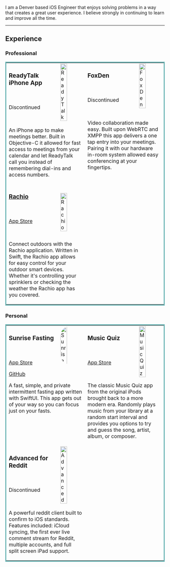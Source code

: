 I am a Denver based iOS Engineer that enjoys solving problems in a way that creates a great user experience. I believe strongly in continuing to learn and improve all the time.

---

## Experience

### Professional

<table bordercolor="#66b2b2">
  <tr>
    <td width="33%" valign="top">
      <img src="https://is4-ssl.mzstatic.com/image/thumb/Purple62/v4/9e/69/09/9e690944-a6e7-19be-848b-04bfd8faf68e/mzl.vhvjjkqb.png/230x0w.webp" width="30%" alt="ReadyTalk" align="right" />
      <h3>ReadyTalk iPhone App</h3>
      <br />
      <p>Discontinued</p>
      <br />
      <p>An iPhone app to make meetings better. Built in Objective-C it allowed for fast access to meetings from your calendar and let ReadyTalk call you instead of remembering dial-ins and access numbers.</p>
    </td>
    <td width="33%" valign="top">
      <img src="https://is2-ssl.mzstatic.com/image/thumb/Purple128/v4/70/05/50/700550ec-fab2-aa35-ed24-7d41cfc775fd/mzl.jxkyorqo.png/230x0w.webp" width="30%" alt="FoxDen" align="right" />
      <h3>FoxDen</h3>
      <br/>
      <p>Discontinued</p>
      <br/>
      <p>Video collaboration made easy. Built upon WebRTC and XMPP this app delivers a one tap entry into your meetings. Pairing it with our hardware in-room system allowed easy conferencing at your fingertips.</p>
    </td>
  </tr>
  <tr>
    <td width="33%" valign="top">
      <a href="https://apps.apple.com/us/app/rachio/id864325098">
        <img
          src="https://is2-ssl.mzstatic.com/image/thumb/Purple114/v4/a9/37/3f/a9373f18-c970-5f0b-62f6-22f6d0dbd8e5/AppIcon-0-0-1x_U007emarketing-0-0-0-4-0-0-sRGB-0-0-0-GLES2_U002c0-512MB-85-220-0-0.png/230x0w.webp"
          width="30%"
          alt="Rachio"
          align="right"
        />
        <h3>Rachio</h3>
      </a>
      <br/>
      <p><a href="https://apps.apple.com/us/app/rachio/id864325098">App Store</a></p>
      <br/>
      <p>Connect outdoors with the Rachio application. Written in Swift, the Rachio app allows for easy control for your outdoor smart devices. Whether it's controlling your sprinklers or checking the weather the Rachio app has you covered.</p>
    </td>
  </tr>
</table>

### Personal

<table bordercolor="#66b2b2">
  <tr>
    <td width="33%" valign="top">
      <a href="https://github.com/made2k/SunriseFasting">
        <img src="https://is4-ssl.mzstatic.com/image/thumb/Purple115/v4/fe/66/53/fe66532d-bb84-2ec7-5532-04cf79d0fcea/AppIcon-0-1x_U007emarketing-0-7-0-85-220.png/460x0w.webp" width="30%" alt="Sunrise" align="right" style="border-radius: 30px;"/>
      </a>
      <h3>Sunrise Fasting</h3>
      <br />
      <p><a href="https://apps.apple.com/us/app/sunrise-fasting/id1581300620">App Store</a></p>
      <p><a href="https://github.com/made2k/SunriseFasting">GitHub</a></p>
      <p>
        A fast, simple, and private intermittent fasting app written with SwiftUI. This app gets out of your way so you can focus just on your fasts.
      </p>
    </td>
    <td width="33%" valign="top">
      <a href="https://apps.apple.com/us/app/music-quiz-know-your-library/id878463689">
        <img
          src="https://is3-ssl.mzstatic.com/image/thumb/Purple114/v4/fe/c3/0f/fec30f26-36d5-7797-f3d4-b9b827ddc0a4/AppIcon-0-0-1x_U007emarketing-0-0-0-6-0-0-sRGB-0-0-0-GLES2_U002c0-512MB-85-220-0-0.jpeg/460x0w.webp"
          width="30%"
          alt="Music Quiz"
          align="right"
        />
      </a>
      <h3>Music Quiz</h3>
      <br />
      <p><a href="https://apps.apple.com/us/app/music-quiz-know-your-library/id878463689">App Store</a></p>
      <br />
      <p>
        The classic Music Quiz app from the original iPods brought back to a more modern era. Randomly plays music from your library at a random start interval and provides you options to try and guess the song, artist, album, or composer.
      </p>
    </td>
  </tr>
  <tr>
    <td width="33%" valign="top">
      <img src="https://is5-ssl.mzstatic.com/image/thumb/Purple124/v4/dc/e6/09/dce609bb-b8d5-14e5-d443-f4640d9e6ca9/AppIcon-0-1x_U007emarketing-0-7-0-85-220.png/200x200bb.png" width="30%" alt="Advanced" align="right" />
      <h3>Advanced for Reddit</h3>
      <br />
      <p>Discontinued</p>
      <br />
      <p>
        A powerful reddit client built to confirm to iOS standards. Features included: iCloud syncing, the first ever live comment stream for Reddit, multiple accounts, and full split screen iPad support.
      </p>
    </td>
  </tr>
</table>
